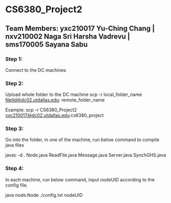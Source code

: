 # CS6380_Project2

## Team Members: yxc210017 Yu-Ching Chang | nxv210002 Naga Sri Harsha Vadrevu | sms170005 Sayana Sabu

### Step 1:
Connect to the DC machines

### Step 2:
Upload whole folder to the DC machine
scp -r local_folder_name NetId@dc02.utdallas.edu: remote_folder_name

Example: scp -r CS6380_Project2 yxc210017@dc02.utdallas.edu:cs6380_project

### Step 3:
Go into the folder, in one of the machine, run below command to compile java files

javac -d . Node.java ReadFile.java Message.java Server.java SynchGHS.java

### Step 4:
In each machine, run below command, input nodeUID according to the config file.

java node.Node ./config.txt nodeUID